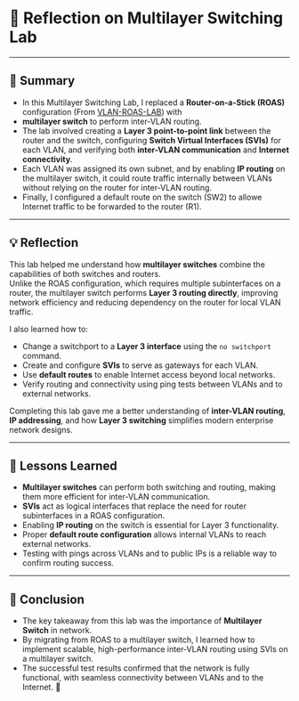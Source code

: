 # 🧠 Reflection on Multilayer Switching Lab

---

## 📘 Summary
- In this Multilayer Switching Lab, I replaced a  **Router-on-a-Stick (ROAS)** configuration (From <a href="https://github.com/dayseanm04/network/tree/main/CCNA/VLAN-Router-On-A-Stick-Lab"> VLAN-ROAS-LAB</a>) with
- **multilayer switch** to perform inter-VLAN routing.
- The lab involved creating a **Layer 3 point-to-point link** between the router and the switch, configuring **Switch Virtual Interfaces (SVIs)** for each VLAN, and verifying both **inter-VLAN communication** and **Internet connectivity**.
- Each VLAN was assigned its own subnet, and by enabling **IP routing** on the multilayer switch, it could route traffic internally between VLANs without relying on the router for inter-VLAN routing.
- Finally, I configured a default route on the switch (SW2) to allowe Internet traffic to be forwarded to the router (R1).

---

## 💡 Reflection
This lab helped me understand how **multilayer switches** combine the capabilities of both switches and routers.  
Unlike the ROAS configuration, which requires multiple subinterfaces on a router, the multilayer switch performs **Layer 3 routing directly**, improving network efficiency and reducing dependency on the router for local VLAN traffic.

I also learned how to:
- Change a switchport to a **Layer 3 interface** using the `no switchport` command.  
- Create and configure **SVIs** to serve as gateways for each VLAN.  
- Use **default routes** to enable Internet access beyond local networks.  
- Verify routing and connectivity using ping tests between VLANs and to external networks.

Completing this lab gave me a better understanding of **inter-VLAN routing**, **IP addressing**, and how **Layer 3 switching** simplifies modern enterprise network designs.  

---

## 🧠 Lessons Learned
- **Multilayer switches** can perform both switching and routing, making them more efficient for inter-VLAN communication.  
- **SVIs** act as logical interfaces that replace the need for router subinterfaces in a ROAS configuration.  
- Enabling **IP routing** on the switch is essential for Layer 3 functionality.  
- Proper **default route configuration** allows internal VLANs to reach external networks.  
- Testing with pings across VLANs and to public IPs is a reliable way to confirm routing success.  

---

## 🏁 Conclusion
- The key takeaway from this lab was the importance of **Multilayer Switch** in network.
- By migrating from ROAS to a multilayer switch, I learned how to implement scalable, high-performance inter-VLAN routing using SVIs on a multilayer switch.
- The successful test results confirmed that the network is fully functional, with seamless connectivity between VLANs and to the Internet. 🚀
